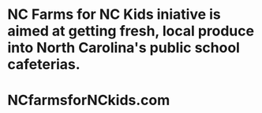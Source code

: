 # NC Farms for NC Kids iniative is aimed at getting fresh, local produce into North Carolina's public school cafeterias. 
# NCfarmsforNCkids.com
